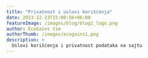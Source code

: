 ```yaml
---
title: "Privatnost i uslovi korišćenja"
date: 2023-12-23T15:00:56+06:00
featureImage: /images/blog/blog1_logo.png
author: EcoGains tim
authorThumb: /images/ecogains1.png
description: >
  Uslovi korišćenja i privatnost podataka na sajtu
---
```

